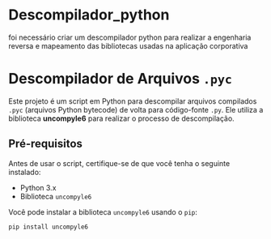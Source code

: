 # Descompilador_python
foi necessário criar um descompilador python para realizar a engenharia reversa e mapeamento das bibliotecas usadas na aplicação corporativa
# Descompilador de Arquivos `.pyc`

Este projeto é um script em Python para descompilar arquivos compilados `.pyc` (arquivos Python bytecode) de volta para código-fonte `.py`. Ele utiliza a biblioteca **uncompyle6** para realizar o processo de descompilação.

## Pré-requisitos

Antes de usar o script, certifique-se de que você tenha o seguinte instalado:

- Python 3.x
- Biblioteca `uncompyle6`

Você pode instalar a biblioteca `uncompyle6` usando o `pip`:

```bash
pip install uncompyle6
